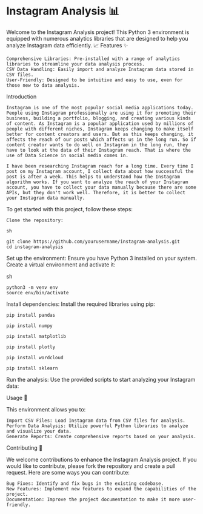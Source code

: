 # Instagram Analysis 📊

Welcome to the Instagram Analysis project! This Python 3 environment is equipped with numerous analytics libraries that are designed to help you analyze Instagram data efficiently. 📈
Features ✨

    Comprehensive Libraries: Pre-installed with a range of analytics libraries to streamline your data analysis process.
    CSV Data Handling: Easily import and analyze Instagram data stored in CSV files.
    User-Friendly: Designed to be intuitive and easy to use, even for those new to data analysis.
Introduction

    Instagram is one of the most popular social media applications today. People using Instagram professionally are using it for promoting their business, building a portfolio, blogging, and creating various kinds of content. As Instagram is a popular application used by millions of people with different niches, Instagram keeps changing to make itself better for content creators and users. But as this keeps changing, it affects the reach of our posts which affects us in the long run. So if content creator wants to do well on Instagram in the long run, they have to look at the data of their Instagram reach. That is where the use of Data Science in social media comes in.

    I have been researching Instagram reach for a long time. Every time I post on my Instagram account, I collect data about how successful the post is after a week. This helps to understand how the Instagram algorithm works. If you want to analyze the reach of your Instagram account, you have to collect your data manually because there are some APIs, but they don't work well. Therefore, it is better to collect your Instagram data manually.


To get started with this project, follow these steps:

    Clone the repository:

    sh

    git clone https://github.com/yourusername/instagram-analysis.git
    cd instagram-analysis

Set up the environment:
Ensure you have Python 3 installed on your system. Create a virtual environment and activate it:

sh

    python3 -m venv env
    source env/bin/activate

Install dependencies:
Install the required libraries using pip:

    pip install pandas
    
    pip install numpy
    
    pip install matplotlib
    
    pip install plotly
    
    pip install wordcloud
    
    pip install sklearn

Run the analysis:
Use the provided scripts to start analyzing your Instagram data:


Usage 📂

This environment allows you to:

    Import CSV Files: Load Instagram data from CSV files for analysis.
    Perform Data Analysis: Utilize powerful Python libraries to analyze and visualize your data.
    Generate Reports: Create comprehensive reports based on your analysis.

Contributing 🤝

We welcome contributions to enhance the Instagram Analysis project. If you would like to contribute, please fork the repository and create a pull request. Here are some ways you can contribute:

    Bug Fixes: Identify and fix bugs in the existing codebase.
    New Features: Implement new features to expand the capabilities of the project.
    Documentation: Improve the project documentation to make it more user-friendly.

